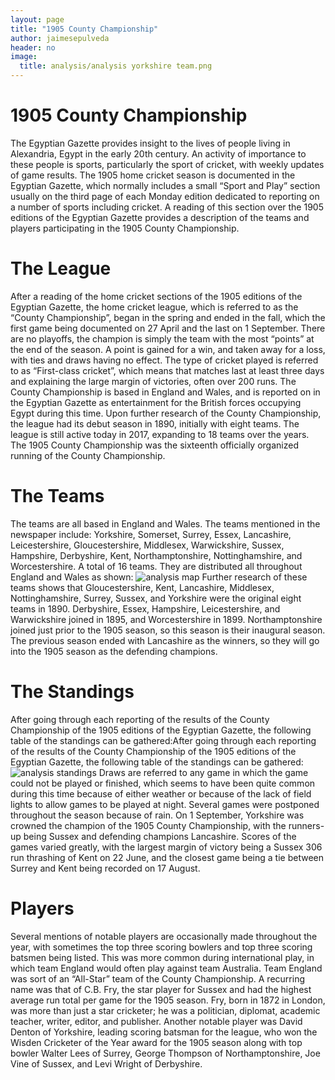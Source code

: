 ```yaml
---
layout: page
title: "1905 County Championship"
author: jaimesepulveda
header: no
image:
  title: analysis/analysis yorkshire team.png 
---
```

# 1905 County Championship
The Egyptian Gazette provides insight to the lives of people living in Alexandria, Egypt in the early 20th century. An activity of importance to these people is sports, particularly the sport of cricket, with weekly updates of game results. The 1905 home cricket season is documented in the Egyptian Gazette, which normally includes a small “Sport and Play” section usually on the third page of each Monday edition dedicated to reporting on a number of sports including cricket. A reading of this section over the 1905 editions of the Egyptian Gazette provides a description of the teams and players participating in the 1905 County Championship.
# The League
After a reading of the home cricket sections of the 1905 editions of the Egyptian Gazette, the home cricket league, which is referred to as the “County Championship”, began in the spring and ended in the fall, which the first game being documented on 27 April and the last on 1 September. There are no playoffs, the champion is simply the team with the most “points” at the end of the season. A point is gained for a win, and taken away for a loss, with ties and draws having no effect. The type of cricket played is referred to as “First-class cricket”, which means that matches last at least three days and explaining the large margin of victories, often over 200 runs. The County Championship is based in England and Wales, and is reported on in the Egyptian Gazette as entertainment for the British forces occupying Egypt during this time. 
Upon further research of the County Championship, the league had its debut season in 1890, initially with eight teams. The league is still active today in 2017, expanding to 18 teams over the years. The 1905 County Championship was the sixteenth officially organized running of the County Championship.
# The Teams
The teams are all based in England and Wales. The teams mentioned in the newspaper include: Yorkshire, Somerset, Surrey, Essex, Lancashire, Leicestershire, Gloucestershire, Middlesex, Warwickshire, Sussex, Hampshire, Derbyshire, Kent, Northamptonshire, Nottinghamshire, and Worcestershire. A total of 16 teams. They are distributed all throughout England and Wales as shown: 
![analysis map](https://github.com/dig-eg-gaz/dig-eg-gaz.github.io/blob/master/images/analysis/analysis-map.png?raw=true)
Further research of these teams shows that Gloucestershire, Kent, Lancashire, Middlesex, Nottinghamshire, Surrey, Sussex, and Yorkshire were the original eight teams in 1890. Derbyshire, Essex, Hampshire, Leicestershire, and Warwickshire joined in 1895, and Worcestershire in 1899. Northamptonshire joined just prior to the 1905 season, so this season is their inaugural season. The previous season ended with Lancashire as the winners, so they will go into the 1905 season as the defending champions.
# The Standings
After going through each reporting of the results of the County Championship of the 1905 editions of the Egyptian Gazette, the following table of the standings can be gathered:After going through each reporting of the results of the County Championship of the 1905 editions of the Egyptian Gazette, the following table of the standings can be gathered:
![analysis standings](https://github.com/dig-eg-gaz/dig-eg-gaz.github.io/blob/master/images/analysis/analysis-standings.png?raw=true)
Draws are referred to any game in which the game could not be played or finished, which seems to have been quite common during this time because of either weather or because of the lack of field lights to allow games to be played at night. Several games were postponed throughout the season because of rain. On 1 September, Yorkshire was crowned the champion of the 1905 County Championship, with the runners-up being Sussex and defending champions Lancashire. Scores of the games varied greatly, with the largest margin of victory being a Sussex 306 run thrashing of Kent on 22 June, and the closest game being a tie between Surrey and Kent being recorded on 17 August.
# Players
Several mentions of notable players are occasionally made throughout the year, with sometimes the top three scoring bowlers and top three scoring batsmen being listed. This was more common during international play, in which team England would often play against team Australia. Team England was sort of an “All-Star” team of the County Championship. A recurring name was that of C.B. Fry, the star player for Sussex and had the highest average run total per game for the 1905 season. Fry, born in 1872 in London, was more than just a star cricketer; he was a politician, diplomat, academic teacher, writer, editor, and publisher. Another notable player was David Denton of Yorkshire, leading scoring batsman for the league, who won the Wisden Cricketer of the Year award for the 1905 season along with top bowler Walter Lees of Surrey, George Thompson of Northamptonshire, Joe Vine of Sussex, and Levi Wright of Derbyshire.
